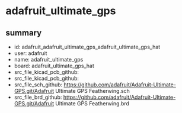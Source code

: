 # adafruit_ultimate_gps
 
## summary 
* id: adafruit_adafruit_ultimate_gps_adafruit_ultimate_gps_hat
* user: adafruit
* name: adafruit_ultimate_gps
* board: adafruit_ultimate_gps_hat
* src_file_kicad_pcb_github: 
* src_file_kicad_pcb_github: 
* src_file_sch_github: https://github.com/adafruit/Adafruit-Ultimate-GPS.git/Adafruit Ultimate GPS Featherwing.sch
* src_file_brd_github: https://github.com/adafruit/Adafruit-Ultimate-GPS.git/Adafruit Ultimate GPS Featherwing.brd



